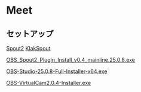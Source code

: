 # Meet

## セットアップ
[Spout2](https://github.com/leadedge/Spout2)
[KlakSpout](https://github.com/keijiro/KlakSpout)
<p>
  <a 
     href="https://github.com/s-tama/Meet/wiki/SetupFiles/OBS_Spout2_Plugin_Install_v0.4_mainline.25.0.8.exe" 
     download="OBS_Spout2_Plugin_Install_v0.4_mainline.25.0.8.exe">
     OBS_Spout2_Plugin_Install_v0.4_mainline.25.0.8.exe
  </a>
</p>

<p>
  <a 
     href="https://github.com/s-tama/Meet/wiki/SetupFiles/OBS-Studio-25.0.8-Full-Installer-x64.exe" 
     download="OBS-Studio-25.0.8-Full-Installer-x64.exe">
     OBS-Studio-25.0.8-Full-Installer-x64.exe
  </a>
</p>

<p>
  <a 
     href="https://github.com/s-tama/Meet/wiki/SetupFiles/OBS-VirtualCam2.0.4-Installer.exe" 
     download="OBS-VirtualCam2.0.4-Installer.exe">
     OBS-VirtualCam2.0.4-Installer.exe
  </a>
</p>
